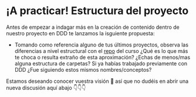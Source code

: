 ¡A practicar! Estructura del proyecto
=====================================

Antes de empezar a indagar más en la creación de contenido dentro de nuestro proyecto en DDD te lanzamos la isguiente propuesta:

*   Tomando como referencia alguno de tus últimos proyectos, observa las diferencias a nivel estructural con el [repo](https://github.com/CodelyTV/php-ddd-skeleton/tree/0.1.0) del curso ¿Qué es lo que más te choca o resulta extraño de esta aproximación? ¿Echas de menos/mas alguna estructura de carpetas? Si ya habías trabajado previamente con DDD ¿Fue siguiendo estos mismos nombres/conceptos?

Estamos deseando conocer vuestra visión 🤗 así que no dudéis en abrir una nueva discusión aquí abajo 👇👇👇